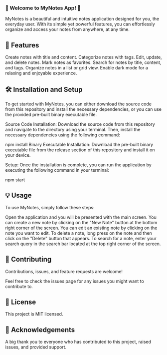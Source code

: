 ###  🌟 Welcome to MyNotes App! 🌟

MyNotes is a beautiful and intuitive notes application designed for you, the everyday user. With its simple yet powerful features, you can effortlessly organize and access your notes from anywhere, at any time.

##  🚀 Features
Create notes with title and content.
Categorize notes with tags.
Edit, update, and delete notes.
Mark notes as favorites.
Search for notes by title, content, and tags.
Organize notes in a list or grid view.
Enable dark mode for a relaxing and enjoyable experience.


##  🛠️ Installation and Setup
To get started with MyNotes, you can either download the source code from this repository and install the necessary dependencies, or you can use the provided pre-built binary executable file.

Source Code Installation: Download the source code from this repository and navigate to the directory using your terminal. Then, install the necessary dependencies using the following command:

npm install
Binary Executable Installation: Download the pre-built binary executable file from the release section of this repository and install it on your device.

Setup: Once the installation is complete, you can run the application by executing the following command in your terminal:

npm start

##  💡 Usage
To use MyNotes, simply follow these steps:

Open the application and you will be presented with the main screen.
You can create a new note by clicking on the "New Note" button at the bottom right corner of the screen.
You can edit an existing note by clicking on the note you want to edit.
To delete a note, long press on the note and then click on the "Delete" button that appears.
To search for a note, enter your search query in the search bar located at the top right corner of the screen.
##  🤝 Contributing
Contributions, issues, and feature requests are welcome!

Feel free to check the issues page for any issues you might want to contribute to.

##  📝 License
This project is MIT licensed.

##  🙏 Acknowledgements
A big thank you to everyone who has contributed to this project, raised issues, and provided support.
